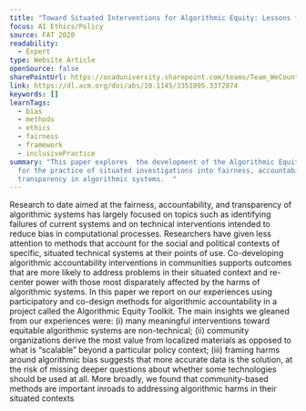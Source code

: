 ```yaml
---
title: "Toward Situated Interventions for Algorithmic Equity: Lessons from the Field"
focus: AI Ethics/Policy
source: FAT 2020
readability:
  - Expert
type: Website Article
openSource: false
sharePointUrl: https://ocaduniversity.sharepoint.com/teams/Team_WeCount/Shared%20Documents/Resources%20and%20Tools/Literature%20(curated)/Toward%20Situated%20Interventions%20for%20Algorithmic%20Equity-Lessons%20from%20the%20Field.pdf
link: https://dl.acm.org/doi/abs/10.1145/3351095.3372874
keywords: []
learnTags:
  - bias
  - methods
  - ethics
  - fairness
  - framework
  - inclusivePractice
summary: "This paper explores  the development of the Algorithmic Equity Toolkit
  for the practice of situated investigations into fairness, accountability and
  transparency in algorithmic systems.  "
---
```

Research to date aimed at the fairness, accountability, and transparency of algorithmic systems has largely focused on topics such as identifying failures of current systems and on technical interventions intended to reduce bias in computational processes. Researchers have given less attention to methods that account for the social and political contexts of specific, situated technical systems at their points of use. Co-developing algorithmic accountability interventions in communities supports outcomes that are more likely to address problems in their situated context and re-center power with those most disparately affected by the harms of algorithmic systems. In this paper we report on our experiences using participatory and co-design methods for algorithmic accountability in a project called the Algorithmic Equity Toolkit. The main insights we gleaned from our experiences were: (i) many meaningful interventions toward equitable algorithmic systems are non-technical; (ii) community organizations derive the most value from localized materials as opposed to what is “scalable” beyond a particular policy context; (iii) framing harms around algorithmic bias suggests that more accurate data is the solution, at the risk of missing deeper questions about whether some technologies should be used at all. More broadly, we found that community-based methods are important inroads to addressing algorithmic harms in their situated contexts
